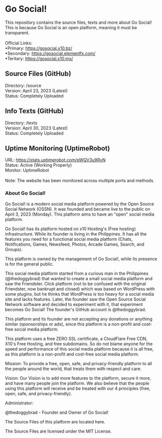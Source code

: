 # Go Social!
This repository contains the source files, texts and more about Go Social!
<br>
This is because Go Social is an open platform, meaning it must be transparent.
<br>
<br>
Official Links:
<br>
•Primary: https://gosocial.x10.bz/
<br>
•Secondary: https://gosocial.elementfx.com/
<br>
•Teritary: https://gosocial.x10.mx/

## Source Files (GitHub)
Directory: /source
<br>
Version: April 23, 2023 (Latest)
<br>
Status: Completely Uploaded

## Info Texts (GitHub)
Directory: /texts
<br>
Version: April 30, 2023 (Latest)
<br>
Status: Completely Uploaded

## Uptime Monitoring (UptimeRobot)
URL: https://stats.uptimerobot.com/pWQV3u9RvN
<br>
Status: Active (Working Properly)
<br>
Monitor: UptimeRobot
<br>
<br>
Note: The website has been monitored across multiple ports and methods.
### About Go Social!
Go Social! is a modern social media platform powered by the Open Source Social Network (OSSN). It was founded and became live to the public on April 3, 2023 (Monday). This platform aims to have an "open" social media platform.

Go Social! has its platform hosted on x10 Hosting's (Free hosting) infrastructure. While its founder is living in the Philippines. It has all the features you need for a functional social media platform (Chats, Notifications, Games, Newsfeed, Photos, Arcade Games, Search, and Groups).

This platform is owned by the management of Go Social!, while its presence is for the general public.

This social media platform started from a curious man in the Philippines (@thedoggybrad) that wanted to create a small social media platform and saw the Friendster. Click platform (not to be confused with the original Friendster, now bankrupt and closed) which was based on WordPress with some plugins, but he thinks that WordPress is too heavy for a social media site and lacks features. Later, the founder saw the Open Source Social Network software and decided to experiment with it, that experiment becomes Go Social! The founder's GitHub account is @thedoggybrad.

This platform and its founder are not accepting any donations or anything similar (sponsorships or ads), since this platform is a non-profit and cost-free social media platform.

This platform uses a free ZERO SSL certificate, a CloudFlare Free CDN, X10's Free Hosting, and free subdomains. So do not blame anyone for the speed and performance of this social media platform because it is all free, as this platform is a non-profit and cost-free social media platform.

Mission: To provide a free, open, safe, and privacy-friendly platform to all the people around the world, that treats them with respect and care.

Vision: Our Vision is to add more features to the platform, secure it more, and have many people join the platform. We also believe that the people using this platform will receive and be treated with our 4 principles (free, open, safe, and privacy-friendly).

Administrator:

@thedoggybrad - Founder and Owner of Go Social!

The Source Files of this platform are located here.

The Source Files are licensed under the MIT License.
